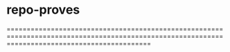 # repo-proves

================================================================================================================================================
